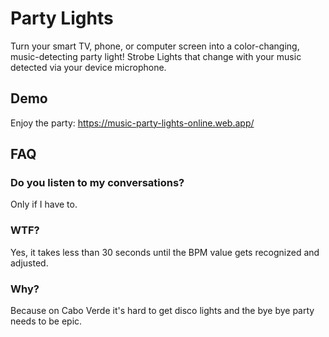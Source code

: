 
# Party Lights
Turn your smart TV, phone, or computer screen into a color-changing, music-detecting party light! Strobe Lights that change with your music detected via your device microphone.

## Demo
Enjoy the party: https://music-party-lights-online.web.app/

## FAQ
### Do you listen to my conversations?
Only if I have to.

### WTF?
Yes, it takes less than 30 seconds until the BPM value gets recognized and adjusted.

### Why?
Because on Cabo Verde it's hard to get disco lights and the bye bye party needs to be epic.
